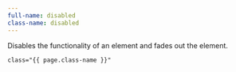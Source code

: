 ```yaml
---
full-name: disabled
class-name: disabled
---
```

Disables the functionality of an element and fades out the element.

```
class="{{ page.class-name }}"
```